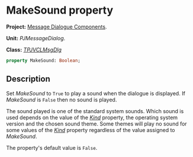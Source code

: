 # MakeSound property #

**Project:** [Message Dialogue Components](../API.md).

**Unit:** _PJMessageDialog_.

**Class:** _[TPJVCLMsgDlg](./TPJVCLMsgDlg.md)_

```pascal
property MakeSound: Boolean;
```

## Description ##

Set _MakeSound_ to `True` to play a sound when the dialogue is displayed. If _MakeSound_ is `False` then no sound is played.

The sound played is one of the standard system sounds. Which sound is used depends on the value of the _[Kind](./TPJVCLMsgDlg-Kind.md)_ property, the operating system version and the chosen sound theme. Some themes will play no sound for some values of the _[Kind](./TPJVCLMsgDlg-Kind.md)_ property regardless of the value assigned to _MakeSound_.

The property's default value is `False`.